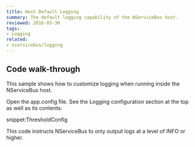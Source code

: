 ```yaml
---
title: Host Default Logging
summary: The default logging capability of the NServiceBus host.
reviewed: 2016-03-30
tags:
- Logging
related:
- nservicebus/logging
---
```


## Code walk-through

This sample shows how to customize logging when running inside the NServiceBus host.

Open the app.config file. See the Logging configuration section at the top as well as its contents:

snippet:ThresholdConfig

This code instructs NServiceBus to only output logs at a level of INFO or higher.